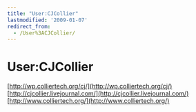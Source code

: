 ```yaml
---
title: "User:CJCollier"
lastmodified: '2009-01-07'
redirect_from:
  - /User%3ACJCollier/
---
```


User:CJCollier
==============

[http://wp.colliertech.org/cj/](http://wp.colliertech.org/cj/)
[http://cjcollier.livejournal.com/](http://cjcollier.livejournal.com/)
[http://www.colliertech.org/](http://www.colliertech.org/)
